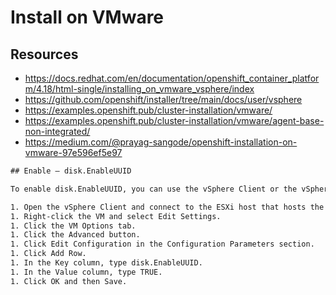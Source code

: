 # Install on VMware

## Resources
- https://docs.redhat.com/en/documentation/openshift_container_platform/4.18/html-single/installing_on_vmware_vsphere/index
- https://github.com/openshift/installer/tree/main/docs/user/vsphere
- https://examples.openshift.pub/cluster-installation/vmware/
- https://examples.openshift.pub/cluster-installation/vmware/agent-base-non-integrated/
- https://medium.com/@prayag-sangode/openshift-installation-on-vmware-97e596ef5e97

```txt
## Enable — disk.EnableUUID

To enable disk.EnableUUID, you can use the vSphere Client or the vSphere API. The following steps will show you how to enable disk.EnableUUID using the vSphere Client:

1. Open the vSphere Client and connect to the ESXi host that hosts the VM.Power off the VM.
1. Right-click the VM and select Edit Settings.
1. Click the VM Options tab.
1. Click the Advanced button.
1. Click Edit Configuration in the Configuration Parameters section.
1. Click Add Row.
1. In the Key column, type disk.EnableUUID.
1. In the Value column, type TRUE.
1. Click OK and then Save.
```